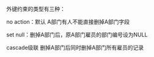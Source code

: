 外键约束的类型有三种：

no action：默认 A部门有人不能直接删掉A部门字段

set null：删掉A部门后，原A部门雇员的部门编号设为NULL

cascade级联 删掉A部门后同时删掉A部门所有雇员的记录